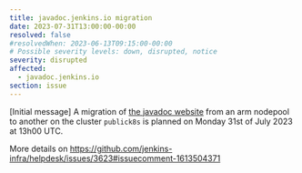 ```yaml
---
title: javadoc.jenkins.io migration
date: 2023-07-31T13:00:00-00:00
resolved: false
#resolvedWhen: 2023-06-13T09:15:00-00:00
# Possible severity levels: down, disrupted, notice
severity: disrupted
affected:
  - javadoc.jenkins.io
section: issue
---
```


[Initial message]
A migration of [the javadoc website](https://javadoc.jenkins.io) from an arm nodepool to another on the cluster `publick8s` is planned on Monday 31st of July 2023 at 13h00 UTC.


More details on https://github.com/jenkins-infra/helpdesk/issues/3623#issuecomment-1613504371
